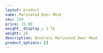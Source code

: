 ```yaml
---
layout: product
name: Marinated Deer Meat
sku: 159
price: 15.99
weight__display_: 1 lb
weight: 16
description: Boneless Marinated Deer Meat
product_options: []
---
```

